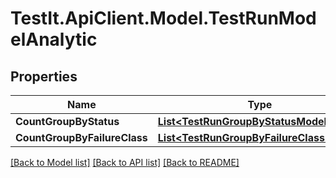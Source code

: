 # TestIt.ApiClient.Model.TestRunModelAnalytic

## Properties

Name | Type | Description | Notes
------------ | ------------- | ------------- | -------------
**CountGroupByStatus** | [**List&lt;TestRunGroupByStatusModel&gt;**](TestRunGroupByStatusModel.md) |  | [optional] 
**CountGroupByFailureClass** | [**List&lt;TestRunGroupByFailureClassModel&gt;**](TestRunGroupByFailureClassModel.md) |  | [optional] 

[[Back to Model list]](../README.md#documentation-for-models) [[Back to API list]](../README.md#documentation-for-api-endpoints) [[Back to README]](../README.md)

